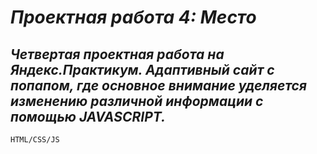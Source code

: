 ***Проектная работа 4: Место***
=====================
*Четвертая проектная работа на Яндекс.Практикум. Адаптивный сайт с попапом, где основное внимание уделяется изменению различной информации с помощью JAVASCRIPT.*
---
`HTML/CSS/JS`
